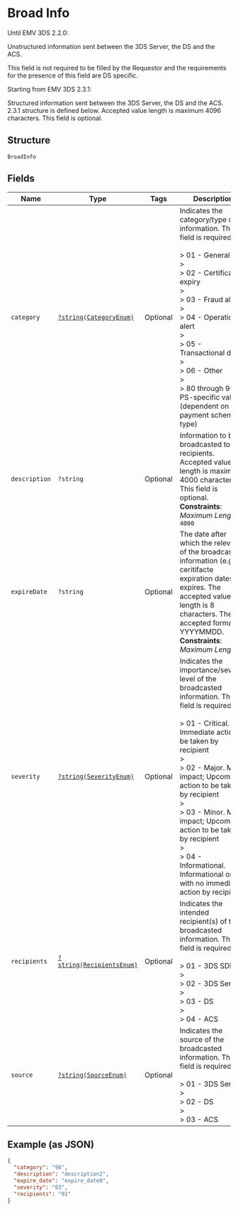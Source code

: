 
# Broad Info

Until EMV 3DS 2.2.0:

Unstructured information sent between the 3DS Server, the DS and the ACS.

This field is not required to be filled by the Requestor and the requirements for the presence of this field are DS specific.

Starting from EMV 3DS 2.3.1:

Structured information sent between the 3DS Server, the DS and the ACS. 2.3.1 structure is defined below. Accepted value length is maximum 4096 characters. This field is optional.

## Structure

`BroadInfo`

## Fields

| Name | Type | Tags | Description | Getter | Setter |
|  --- | --- | --- | --- | --- | --- |
| `category` | [`?string(CategoryEnum)`](../../doc/models/category-enum.md) | Optional | Indicates the category/type of information. This field is required.<br><br>> 01 - General<br>> <br>> 02 - Certificate expiry<br>> <br>> 03 - Fraud alert<br>> <br>> 04 - Operational alert<br>> <br>> 05 - Transactional data<br>> <br>> 06 - Other<br>> <br>> 80 through 99 - PS-specific value (dependent on the payment scheme type) | getCategory(): ?string | setCategory(?string category): void |
| `description` | `?string` | Optional | Information to be broadcasted to the recipients. Accepted value length is maximum 4000 characters. This field is optional.<br>**Constraints**: *Maximum Length*: `4000` | getDescription(): ?string | setDescription(?string description): void |
| `expireDate` | `?string` | Optional | The date after which the relevance of the broadcasted information (e.g., ceritifacte expiration dates) expires. The accepted value length is 8 characters. The accepted format is YYYYMMDD.<br>**Constraints**: *Maximum Length*: `8` | getExpireDate(): ?string | setExpireDate(?string expireDate): void |
| `severity` | [`?string(SeverityEnum)`](../../doc/models/severity-enum.md) | Optional | Indicates the importance/severity level of the broadcasted information. This field is required.<br><br>> 01 - Critical. Immediate action to be taken by recipient<br>> <br>> 02 - Major. Major impact; Upcoming action to be taken by recipient<br>> <br>> 03 - Minor. Minor impact; Upcoming action to be taken by recipient<br>> <br>> 04 - Informational. Informational only with no immediate action by recipient | getSeverity(): ?string | setSeverity(?string severity): void |
| `recipients` | [`?string(RecipientsEnum)`](../../doc/models/recipients-enum.md) | Optional | Indicates the intended recipient(s) of the broadcasted information. This field is required.<br><br>> 01 - 3DS SDK<br>> <br>> 02 - 3DS Server<br>> <br>> 03 - DS<br>> <br>> 04 - ACS | getRecipients(): ?string | setRecipients(?string recipients): void |
| `source` | [`?string(SourceEnum)`](../../doc/models/source-enum.md) | Optional | Indicates the source of the broadcasted information. This field is required.<br><br>> 01 - 3DS Server<br>> <br>> 02 - DS<br>> <br>> 03 - ACS | getSource(): ?string | setSource(?string source): void |

## Example (as JSON)

```json
{
  "category": "98",
  "description": "description2",
  "expire_date": "expire_date0",
  "severity": "03",
  "recipients": "01"
}
```

